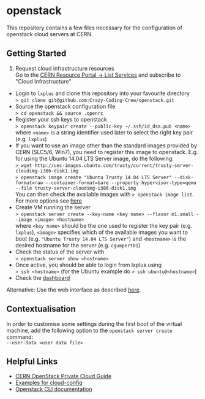 # openstack

This repository contains a few files necessary for the configuration of openstack cloud servers at CERN.

## Getting Started

1. Request cloud infrastructure resources <br />
Go to the [CERN Resource Portal -> List Services](https://resources.web.cern.ch/resources/Manage/ListServices.aspx) and subscribe to "Cloud Infrastructure"
* Login to `lxplus` and clone this repository into your favourite directory <br />
`> git clone git@github.com:Crazy-Coding-Crew/openstack.git`
* Source the openstack configuration file <br /> 
`> cd openstack && source .openrc`
* Register your ssh keys to openstack <br />
`> openstack keypair create --public-key ~/.ssh/id_dsa.pub <name>` <br />
where `<name>` is a string identifier used later to select the right key pair (e.g. `lxplus`)
* If you want to use an image other than the standard images provided by CERN (SLC5/6, Win7),
you need to register this image to openstack. E.g. for using the Ubuntu 14.04 LTS Server image, do the following:<br />
`> wget http://uec-images.ubuntu.com/trusty/current/trusty-server-cloudimg-i386-disk1.img` <br />
`> openstack image create "Ubuntu Trusty 14.04 LTS Server" --disk-format=raw --container-format=bare
--property hypervisor-type=qemu --file trusty-server-cloudimg-i386-disk1.img`<br />
You can then check the available images with `> openstack image list`. For more options see 
[here](http://clouddocs.web.cern.ch/clouddocs/details/user_supplied_images.html)
* Create VM running the server <br />
`> openstack server create --key-name <key name> --flavor m1.small --image <image> <hostname>` <br />
where `<key name>` should be the one used to register the key pair (e.g. `lxplus`), `<image>` specifies
which of the available images you want to boot (e.g. `"Ubuntu Trusty 14.04 LTS Server"`) and `<hostname>` is 
the desired hostname for the server (e.g. `cgumpert01`)
* Check the status of the server with <br />
`> openstack server show <hostname>`
* Once active, you should be able to login from lxplus using <br />
`> ssh <hostname>` (for the Ubuntu example do `> ssh ubuntu@<hostname>`)
* Check the [dashboard](https://openstack.cern.ch/dashboard/project/)

Alternative: Use the web interface as described [here](http://clouddocs.web.cern.ch/clouddocs/tutorial_using_a_browser/README.html).

## Contextualisation

In order to customise some settings during the first boot of the virtual machine, 
add the following option to the `openstack server create` command: <br />
`--user-data <user data file>`

## Helpful Links

* [CERN OpenStack Private Cloud Guide](http://clouddocs.web.cern.ch/clouddocs/index.html)
* [Examples for cloud-config](https://cloudinit.readthedocs.org/en/latest/topics/examples.html)
* [Openstack CLI documentation](http://docs.openstack.org/cli-reference/content/openstackclient_commands.html)
